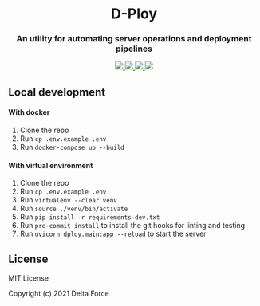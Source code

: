 <h1 align="center">D-Ploy</h1>
<h3 align="center">An utility for automating server operations and deployment pipelines</h3>
<p align="center">
  <a href="https://github.com/delta/d-ploy/actions/workflows/lint.yml">
      <img src="https://github.com/delta/d-ploy/actions/workflows/lint.yml/badge.svg?branch=main"/>
  </a>
  <a href="https://github.com/delta/d-ploy/actions/workflows/ci.yml">
      <img src="https://github.com/delta/d-ploy/actions/workflows/ci.yml/badge.svg"/>
  </a>
  <a href="https://github.com/delta/d-ploy/actions/workflows/docs.yml">
      <img src="https://github.com/delta/d-ploy/actions/workflows/docs.yml/badge.svg"/>
  </a>
  <a href="https://codecov.io/gh/delta/d-ploy">
      <img src="https://codecov.io/gh/delta/d-ploy/branch/main/graph/badge.svg?token=DQuDX4BSjE"/>
  </a>
</p>

## Local development

#### With docker

1. Clone the repo
2. Run `cp .env.example .env`
3. Run `docker-compose up --build`

#### With virtual environment

1. Clone the repo
2. Run `cp .env.example .env`
3. Run `virtualenv --clear venv`
4. Run `source ./venv/bin/activate`
5. Run `pip install -r requirements-dev.txt`
6. Run `pre-commit install` to install the git hooks for linting and testing
7. Run `uvicorn dploy.main:app --reload` to start the server

## License

MIT License

Copyright (c) 2021 Delta Force
